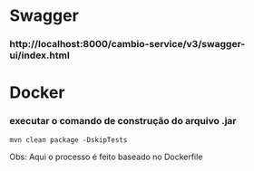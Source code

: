 # Swagger
### http://localhost:8000/cambio-service/v3/swagger-ui/index.html

# Docker

### executar o comando de construção do arquivo .jar 
```
mvn clean package -DskipTests
```

Obs: Aqui o processo é feito baseado no Dockerfile




